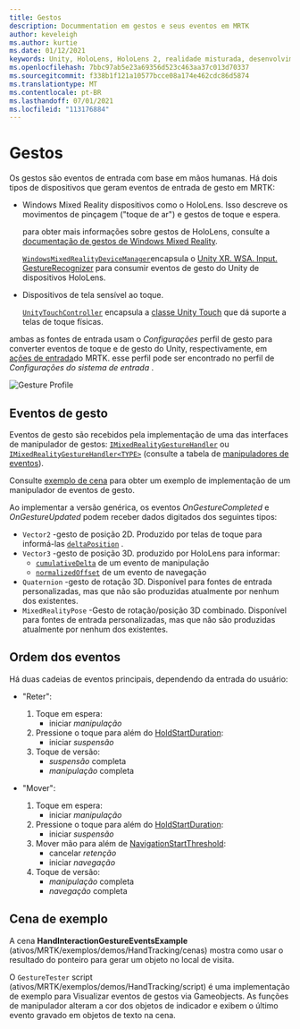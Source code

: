 ```yaml
---
title: Gestos
description: Docummentation em gestos e seus eventos em MRTK
author: keveleigh
ms.author: kurtie
ms.date: 01/12/2021
keywords: Unity, HoloLens, HoloLens 2, realidade misturada, desenvolvimento, MRTK, gestos,
ms.openlocfilehash: 7bbc97ab5e23a69356d523c463aa37c013d70337
ms.sourcegitcommit: f338b1f121a10577bcce08a174e462cdc86d5874
ms.translationtype: MT
ms.contentlocale: pt-BR
ms.lasthandoff: 07/01/2021
ms.locfileid: "113176884"
---
```

# <a name="gestures"></a>Gestos

Os gestos são eventos de entrada com base em mãos humanas. Há dois tipos de dispositivos que geram eventos de entrada de gesto em MRTK:

- Windows Mixed Reality dispositivos como o HoloLens. Isso descreve os movimentos de pinçagem ("toque de ar") e gestos de toque e espera.

  para obter mais informações sobre gestos de HoloLens, consulte a [documentação de gestos de Windows Mixed Reality](/windows/mixed-reality/gestures).

  [`WindowsMixedRealityDeviceManager`](xref:Microsoft.MixedReality.Toolkit.WindowsMixedReality.Input.WindowsMixedRealityDeviceManager)encapsula o [Unity XR. WSA. Input. GestureRecognizer](https://docs.unity3d.com/ScriptReference/XR.WSA.Input.GestureRecognizer.html) para consumir eventos de gesto do Unity de dispositivos HoloLens.

- Dispositivos de tela sensível ao toque.

  [`UnityTouchController`](xref:Microsoft.MixedReality.Toolkit.Input.UnityInput) encapsula a [classe Unity Touch](https://docs.unity3d.com/ScriptReference/Touch.html) que dá suporte a telas de toque físicas.

ambas as fontes de entrada usam o _Configurações_ perfil de gesto para converter eventos de toque e de gesto do Unity, respectivamente, em [ações de entrada](input-actions.md)do MRTK. esse perfil pode ser encontrado no perfil de _Configurações do sistema de entrada_ .

<img src="../images/input/GestureProfile.png" alt="Gesture Profile" style="max-width:100%;">

## <a name="gesture-events"></a>Eventos de gesto

Eventos de gesto são recebidos pela implementação de uma das interfaces de manipulador de gestos: [`IMixedRealityGestureHandler`](xref:Microsoft.MixedReality.Toolkit.Input.IMixedRealityGestureHandler) ou [`IMixedRealityGestureHandler<TYPE>`](xref:Microsoft.MixedReality.Toolkit.Input.IMixedRealityGestureHandler`1) (consulte a tabela de [manipuladores de eventos](input-events.md)).

Consulte [exemplo de cena](#example-scene) para obter um exemplo de implementação de um manipulador de eventos de gesto.

Ao implementar a versão genérica, os eventos *OnGestureCompleted* e *OnGestureUpdated* podem receber dados digitados dos seguintes tipos:

- `Vector2` -gesto de posição 2D. Produzido por telas de toque para informá-las [`deltaPosition`](https://docs.unity3d.com/ScriptReference/Touch-deltaPosition.html) .
- `Vector3` -gesto de posição 3D. produzido por HoloLens para informar:
  - [`cumulativeDelta`](https://docs.unity3d.com/ScriptReference/XR.WSA.Input.ManipulationUpdatedEventArgs-cumulativeDelta.html) de um evento de manipulação
  - [`normalizedOffset`](https://docs.unity3d.com/ScriptReference/XR.WSA.Input.NavigationUpdatedEventArgs-normalizedOffset.html) de um evento de navegação
- `Quaternion` -gesto de rotação 3D. Disponível para fontes de entrada personalizadas, mas que não são produzidas atualmente por nenhum dos existentes.
- `MixedRealityPose` -Gesto de rotação/posição 3D combinado. Disponível para fontes de entrada personalizadas, mas que não são produzidas atualmente por nenhum dos existentes.

## <a name="order-of-events"></a>Ordem dos eventos

Há duas cadeias de eventos principais, dependendo da entrada do usuário:

- "Reter":
    1. Toque em espera:
        - iniciar _manipulação_
    1. Pressione o toque para além do [HoldStartDuration](xref:Microsoft.MixedReality.Toolkit.Input.MixedRealityInputSimulationProfile.HoldStartDuration):
        - iniciar _suspensão_
    1. Toque de versão:
        - _suspensão_ completa
        - _manipulação_ completa

- "Mover":
    1. Toque em espera:
        - iniciar _manipulação_
    1. Pressione o toque para além do [HoldStartDuration](xref:Microsoft.MixedReality.Toolkit.Input.MixedRealityInputSimulationProfile.HoldStartDuration):
        - iniciar _suspensão_
    1. Mover mão para além de [NavigationStartThreshold](xref:Microsoft.MixedReality.Toolkit.Input.MixedRealityInputSimulationProfile.NavigationStartThreshold):
        - cancelar _retenção_
        - iniciar _navegação_
    1. Toque de versão:
        - _manipulação_ completa
        - _navegação_ completa

## <a name="example-scene"></a>Cena de exemplo

A cena **HandInteractionGestureEventsExample** (ativos/MRTK/exemplos/demos/HandTracking/cenas) mostra como usar o resultado do ponteiro para gerar um objeto no local de visita.

O `GestureTester` script (ativos/MRTK/exemplos/demos/HandTracking/script) é uma implementação de exemplo para Visualizar eventos de gestos via Gameobjects. As funções de manipulador alteram a cor dos objetos de indicador e exibem o último evento gravado em objetos de texto na cena.
